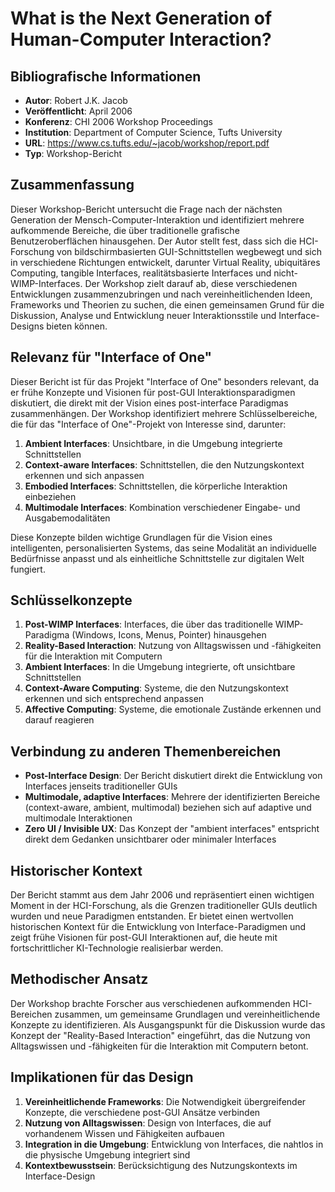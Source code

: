# What is the Next Generation of Human-Computer Interaction?

## Bibliografische Informationen
- **Autor**: Robert J.K. Jacob
- **Veröffentlicht**: April 2006
- **Konferenz**: CHI 2006 Workshop Proceedings
- **Institution**: Department of Computer Science, Tufts University
- **URL**: https://www.cs.tufts.edu/~jacob/workshop/report.pdf
- **Typ**: Workshop-Bericht

## Zusammenfassung
Dieser Workshop-Bericht untersucht die Frage nach der nächsten Generation der Mensch-Computer-Interaktion und identifiziert mehrere aufkommende Bereiche, die über traditionelle grafische Benutzeroberflächen hinausgehen. Der Autor stellt fest, dass sich die HCI-Forschung von bildschirmbasierten GUI-Schnittstellen wegbewegt und sich in verschiedene Richtungen entwickelt, darunter Virtual Reality, ubiquitäres Computing, tangible Interfaces, realitätsbasierte Interfaces und nicht-WIMP-Interfaces. Der Workshop zielt darauf ab, diese verschiedenen Entwicklungen zusammenzubringen und nach vereinheitlichenden Ideen, Frameworks und Theorien zu suchen, die einen gemeinsamen Grund für die Diskussion, Analyse und Entwicklung neuer Interaktionsstile und Interface-Designs bieten können.

## Relevanz für "Interface of One"
Dieser Bericht ist für das Projekt "Interface of One" besonders relevant, da er frühe Konzepte und Visionen für post-GUI Interaktionsparadigmen diskutiert, die direkt mit der Vision eines post-interface Paradigmas zusammenhängen. Der Workshop identifiziert mehrere Schlüsselbereiche, die für das "Interface of One"-Projekt von Interesse sind, darunter:

1. **Ambient Interfaces**: Unsichtbare, in die Umgebung integrierte Schnittstellen
2. **Context-aware Interfaces**: Schnittstellen, die den Nutzungskontext erkennen und sich anpassen
3. **Embodied Interfaces**: Schnittstellen, die körperliche Interaktion einbeziehen
4. **Multimodale Interfaces**: Kombination verschiedener Eingabe- und Ausgabemodalitäten

Diese Konzepte bilden wichtige Grundlagen für die Vision eines intelligenten, personalisierten Systems, das seine Modalität an individuelle Bedürfnisse anpasst und als einheitliche Schnittstelle zur digitalen Welt fungiert.

## Schlüsselkonzepte
1. **Post-WIMP Interfaces**: Interfaces, die über das traditionelle WIMP-Paradigma (Windows, Icons, Menus, Pointer) hinausgehen
2. **Reality-Based Interaction**: Nutzung von Alltagswissen und -fähigkeiten für die Interaktion mit Computern
3. **Ambient Interfaces**: In die Umgebung integrierte, oft unsichtbare Schnittstellen
4. **Context-Aware Computing**: Systeme, die den Nutzungskontext erkennen und sich entsprechend anpassen
5. **Affective Computing**: Systeme, die emotionale Zustände erkennen und darauf reagieren

## Verbindung zu anderen Themenbereichen
- **Post-Interface Design**: Der Bericht diskutiert direkt die Entwicklung von Interfaces jenseits traditioneller GUIs
- **Multimodale, adaptive Interfaces**: Mehrere der identifizierten Bereiche (context-aware, ambient, multimodal) beziehen sich auf adaptive und multimodale Interaktionen
- **Zero UI / Invisible UX**: Das Konzept der "ambient interfaces" entspricht direkt dem Gedanken unsichtbarer oder minimaler Interfaces

## Historischer Kontext
Der Bericht stammt aus dem Jahr 2006 und repräsentiert einen wichtigen Moment in der HCI-Forschung, als die Grenzen traditioneller GUIs deutlich wurden und neue Paradigmen entstanden. Er bietet einen wertvollen historischen Kontext für die Entwicklung von Interface-Paradigmen und zeigt frühe Visionen für post-GUI Interaktionen auf, die heute mit fortschrittlicher KI-Technologie realisierbar werden.

## Methodischer Ansatz
Der Workshop brachte Forscher aus verschiedenen aufkommenden HCI-Bereichen zusammen, um gemeinsame Grundlagen und vereinheitlichende Konzepte zu identifizieren. Als Ausgangspunkt für die Diskussion wurde das Konzept der "Reality-Based Interaction" eingeführt, das die Nutzung von Alltagswissen und -fähigkeiten für die Interaktion mit Computern betont.

## Implikationen für das Design
1. **Vereinheitlichende Frameworks**: Die Notwendigkeit übergreifender Konzepte, die verschiedene post-GUI Ansätze verbinden
2. **Nutzung von Alltagswissen**: Design von Interfaces, die auf vorhandenem Wissen und Fähigkeiten aufbauen
3. **Integration in die Umgebung**: Entwicklung von Interfaces, die nahtlos in die physische Umgebung integriert sind
4. **Kontextbewusstsein**: Berücksichtigung des Nutzungskontexts im Interface-Design
